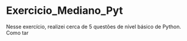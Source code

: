 # Exercicio_Mediano_Pyt
Nesse exercício, realizei cerca de 5 questões de nível básico de Python. Como tar
